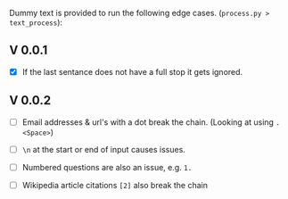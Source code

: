 Dummy text is provided to run the following edge cases. (`process.py > text_process`):

## V 0.0.1

- [X] If the last sentance does not have a full stop it gets ignored.

## V 0.0.2

- [ ] Email addresses & url's with a dot break the chain. (Looking at using
  `.<Space>`)
- [ ] `\n` at the start or end of input causes issues.
- [ ] Numbered questions are also an issue, e.g. `1.`
- [ ] Wikipedia article citations `[2]` also break the chain

